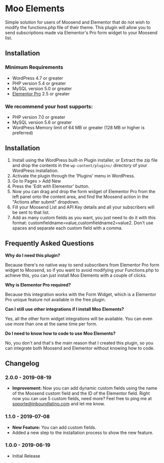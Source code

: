 # Moo Elements

Simple solution for users of Moosend and Elementor that do not wish to modify the functions.php file of their theme. This plugin will allow you to send subscriptions made via Elementor's Pro form widget to your Moosend list.


## Installation

### Minimum Requirements

* WordPress 4.7 or greater
* PHP version 5.4 or greater
* MySQL version 5.0 or greater
* [Elementor Pro](https://elementor.com) 2.5 or greater

### We recommend your host supports:

* PHP version 7.0 or greater
* MySQL version 5.6 or greater
* WordPress Memory limit of 64 MB or greater (128 MB or higher is preferred)


## Installation

1. Install using the WordPress built-in Plugin installer, or Extract the zip file and drop the contents in the `wp-content/plugins/` directory of your WordPress installation.
2. Activate the plugin through the 'Plugins' menu in WordPress.
3. Go to Pages > Add New
4. Press the 'Edit with Elementor' button.
5. Now you can drag and drop the form widget of Elementor Pro from the left panel onto the content area, and find the Moosend action in the "Actions after submit" dropdown.
6. Fill your Moosend List and API Key details and all your subscribers will be sent to that list.
7. Add as many custom fields as you want, you just need to do it with this format: customfieldname=value,customfieldname2=value2. Don't use spaces and separate each custom field with a comma.


## Frequently Asked Questions

**Why do I need this plugin?**

Because there's no native way to send subscribers from Elementor Pro form widget to Moosend, so if you want to avoid modifying your Functions.php to achieve this, you can just install Moo Elements with a couple of clicks.

**Why is Elementor Pro required?**

Because this integration works with the Form Widget, which is a Elementor Pro unique feature not available in the free plugin.

**Can I still use other integrations if I install Moo Elements?**

Yes, all the other form widget integrations will be available. You can even use more than one at the same time per form.

**Do I need to know how to code to use Moo Elements?**

No, you don't and that's the main reason that I created this plugin, so you can integrate both Moosend and Elementor without knowing how to code.

## Changelog

### 2.0.0 - 2019-08-19
* **Improvement:** Now you can add dynamic custom fields using the name of the Moosend custom field and the ID of the Elementor field. Right now you can use 5 custom fields, need more? Feel free to ping me at soporte@inboundlatino.com and let me know.

### 1.1.0 - 2019-07-08
* **New Feature:** You can add custom fields.
* Added a new step to the installation process to show the new feature.

### 1.0.0 - 2019-06-19
* Initial Release
